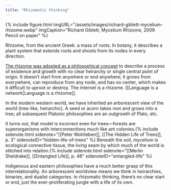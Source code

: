 ```yaml
---
title: "Rhizomatic thinking"
---
```


{% include figure.html imgURL="/assets/images/richard-giblett-mycelium-rhizome.webp" imgCaption="Richard Giblett, Mycelium Rhizome, 2009 Pencil on paper" %}  

Rhizome, from the ancient Greek: a mass of roots. In botany, it describes a plant system that extends roots and shoots from its nodes in every direction.

[The rhizome was adopted as a philosophical concept](https://literariness.org/2017/04/26/the-philosophical-concept-of-rhizome/) to describe a process of existence and growth with no clear heirarchy or single central point of origin. It doesn’t start from anywhere or end anywhere; it grows from everywhere, can reproduce from any node, and has no center, which makes it difficult to uproot or destroy. The internet is a rhizome. [[Language is a network|Language is a rhizome]]. 

In the modern western world, we have inherited an arborescent view of the world (tree-like, heirarchic). A seed or acorn takes root and grows into a tree; all subsequent Platonic philosophies are an outgrowth of Plato, etc.

It turns out, that model is incorrect even for trees—forests are superorganisms with interconnections much like ant colonies.{% include sidenote.html sidenote="[[Peter Wohlleben]], [[The Hidden Life of Trees]], p. 3" sidenoteID="hidden-life-of-trees" %} Beneath the soil, mycelium is ecological connective tissue, the living seam by which much of the world is stitched into relation.{% include sidenote.html sidenote="[[Merlin Sheldrake]], [[Entangled Life]], p. 46" sidenoteID="entangled-life" %}

Indigenous and eastern philosophies have a much better grasp of this interrelationality. An arborescent worldview means we think in heirarchies, binaries, and dualist categories. In rhizomatic thinking, there’s no clear start or end, just the ever-proliferating jungle with a life of its own.


